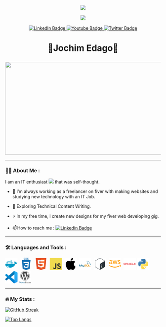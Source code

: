 <div id="header" align="center">
  <img src="https://media4.giphy.com/media/5P5b96VnFaNiQ7ABOT/giphy.gif" width="100"/>
<p align="center">
    <img src="https://readme-typing-svg.demolab.com/?lines=Full-stack%20web%20and%20app%20developer;Experienced%20IT%2FTech%20support;2%2B%20years%20of%20coding%20Experience;Always%20learning%20new%20things&font=Fira%20Code&center=true&width=440&height=45&color=f75c7e&vCenter=true&pause=1000&size=22" /></a>
</p>
<div id="badges">
  <a href="https://www.linkedin.com/in/jochim-edago-b4a563243/">
    <img src="https://img.shields.io/badge/LinkedIn-blue?style=for-the-badge&logo=linkedin&logoColor=white" alt="LinkedIn Badge"/>
  </a>
  <a href="https://www.instagram.com/mochimosh03/">
    <img src="https://img.shields.io/badge/Instagram-red?style=for-the-badge&logo=instagram&logoColor=white" alt="Youtube Badge"/>
  </a>
  <a href="https://twitter.com/mochimosh06">
    <img src="https://img.shields.io/badge/Twitter-blue?style=for-the-badge&logo=twitter&logoColor=white" alt="Twitter Badge"/>
  </a>
  <h1>
    
  👻Jochim Edago👻
    
  </h1>
</div>
</div>
<div align="center">
  <img src="https://media0.giphy.com/media/v1.Y2lkPTc5MGI3NjExMmQ4MDk1MzMyNjhiYjkyZDFkNjUzNmRhMzg0OWVjNGY4NDQ2YTczMyZjdD1n/RbDKaczqWovIugyJmW/giphy.gif" width="600" height="300"/>
</div>
  
---

### :man_technologist: About Me :
I am an IT enthusiast <img src="https://media.giphy.com/media/WUlplcMpOCEmTGBtBW/giphy.gif" width="30"> that was self-thought.
  
- :telescope: I’m always working as a freelancer on fiver with making websites and studying new technology with an IT Job.

- :seedling: Exploring Technical Content Writing.

- :zap: In my free time, I create new designs for my fiver web developing gig.

- :mailbox:How to reach me : [![Linkedin Badge](https://img.shields.io/badge/-Jochim-blue?style=flat&logo=Linkedin&logoColor=white)](https://www.linkedin.com/in/jochim-edago-b4a563243/)

---

### :hammer_and_wrench: Languages and Tools :
<div>
  <img src="https://raw.githubusercontent.com/devicons/devicon/1119b9f84c0290e0f0b38982099a2bd027a48bf1/icons/docker/docker-plain.svg" title="Docker" alt="Docker" width="40" height="40"/>&nbsp;
  <img src="https://github.com/devicons/devicon/blob/master/icons/css3/css3-plain-wordmark.svg"  title="CSS3" alt="CSS" width="40" height="40"/>&nbsp;
  <img src="https://github.com/devicons/devicon/blob/master/icons/html5/html5-original.svg" title="HTML5" alt="HTML" width="40" height="40"/>&nbsp;
  <img src="https://github.com/devicons/devicon/blob/master/icons/javascript/javascript-original.svg" title="JavaScript" alt="JavaScript" width="40" height="40"/>&nbsp;
  <img src="https://raw.githubusercontent.com/devicons/devicon/1119b9f84c0290e0f0b38982099a2bd027a48bf1/icons/apple/apple-original.svg" title="Apple"  alt="Apple" width="40" height="40"/>&nbsp;
  <img src="https://github.com/devicons/devicon/blob/master/icons/mysql/mysql-original-wordmark.svg" title="MySQL"  alt="MySQL" width="40" height="40"/>&nbsp;
  <img src="https://raw.githubusercontent.com/devicons/devicon/1119b9f84c0290e0f0b38982099a2bd027a48bf1/icons/bash/bash-original.svg" title="Bash" alt="Bash" width="40" height="40"/>&nbsp;
  <img src="https://github.com/devicons/devicon/blob/master/icons/amazonwebservices/amazonwebservices-plain-wordmark.svg" title="AWS" alt="AWS" width="40" height="40"/>&nbsp;
  <img src="https://raw.githubusercontent.com/devicons/devicon/1119b9f84c0290e0f0b38982099a2bd027a48bf1/icons/oracle/oracle-original.svg" title="Oracle" **alt="Oracle" width="40" height="40"/>
  <img src="https://raw.githubusercontent.com/devicons/devicon/1119b9f84c0290e0f0b38982099a2bd027a48bf1/icons/python/python-original.svg" title="Python" **alt="Python" width="40" height="40"/>
  <img src="https://raw.githubusercontent.com/devicons/devicon/1119b9f84c0290e0f0b38982099a2bd027a48bf1/icons/vscode/vscode-original.svg" title="Vscode" **alt="Vscode" width="40" height="40"/>
  <img src="https://raw.githubusercontent.com/devicons/devicon/1119b9f84c0290e0f0b38982099a2bd027a48bf1/icons/wordpress/wordpress-original.svg" title="Wordpress" **alt="Wordpress" width="40" height="40"/>
</div>

---

### :fire: My Stats :
[![GitHub Streak](https://streak-stats.demolab.com/?user=mochimosh101&theme=highcontrast)](https://git.io/streak-stats)

[![Top Langs](https://github-readme-stats.vercel.app/api/top-langs/?username=mochimosh101&layout=compact&theme=vision-friendly-dark)](https://github.com/anuraghazra/github-readme-stats)
